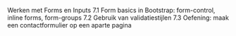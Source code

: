Werken met Forms en Inputs
7.1 Form basics in Bootstrap: form-control, inline forms, form-groups
7.2 Gebruik van validatiestijlen
7.3 Oefening: maak een contactformulier op een aparte pagina